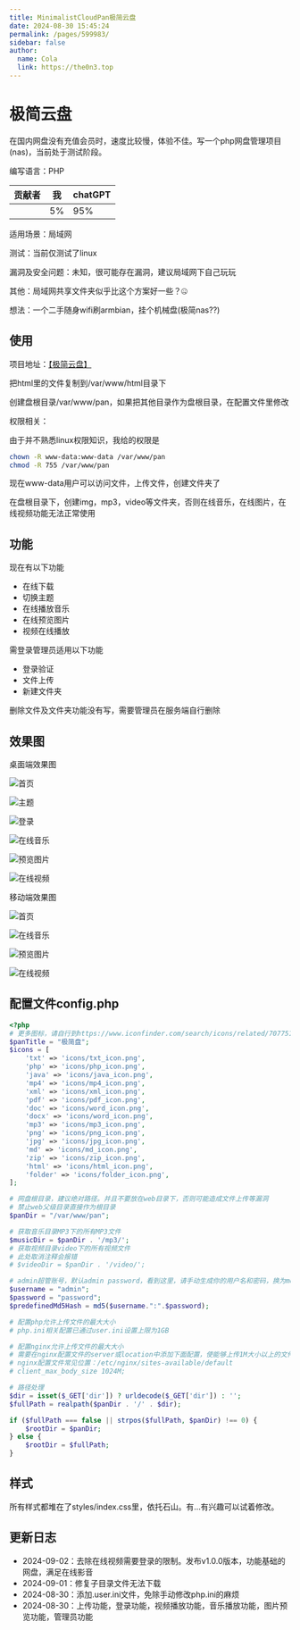 ```yaml
---
title: MinimalistCloudPan极简云盘
date: 2024-08-30 15:45:24
permalink: /pages/599983/
sidebar: false
author: 
  name: Cola
  link: https://the0n3.top
---
```

# 极简云盘

在国内网盘没有充值会员时，速度比较慢，体验不佳。写一个php网盘管理项目(nas)，当前处于测试阶段。

编写语言：PHP

| 贡献者 | 我   | chatGPT |
| ------ | ---- | ------- |
|        | 5%   | 95%     |

适用场景：局域网

测试：当前仅测试了linux

漏洞及安全问题：未知，很可能存在漏洞，建议局域网下自己玩玩

其他：局域网共享文件夹似乎比这个方案好一些？🤐

想法：一个二手随身wifi刷armbian，挂个机械盘(极简nas??)

## 使用

项目地址：[【极简云盘】](https://github.com/Apursuit/CloudPan)

把html里的文件复制到/var/www/html目录下

创建盘根目录/var/www/pan，如果把其他目录作为盘根目录，在配置文件里修改

权限相关：

由于并不熟悉linux权限知识，我给的权限是

```bash
chown -R www-data:www-data /var/www/pan
chmod -R 755 /var/www/pan
```
现在www-data用户可以访问文件，上传文件，创建文件夹了

在盘根目录下，创建img，mp3，video等文件夹，否则在线音乐，在线图片，在线视频功能无法正常使用

## 功能

现在有以下功能

- 在线下载
- 切换主题
- 在线播放音乐
- 在线预览图片
- 视频在线播放

需登录管理员适用以下功能

- 登录验证
- 文件上传
- 新建文件夹

删除文件及文件夹功能没有写，需要管理员在服务端自行删除

## 效果图

桌面端效果图

![首页](https://the0n3.top/medias/cloudpan/index.png)

![主题](https://the0n3.top/medias/cloudpan/dark.png)

![登录](https://the0n3.top/medias/cloudpan/login.png)

![在线音乐](https://the0n3.top/medias/cloudpan/music.png)

![预览图片](https://the0n3.top/medias/cloudpan/photos.png)

![在线视频](https://the0n3.top/medias/cloudpan/video.png)

移动端效果图

![首页](https://the0n3.top/medias/cloudpan/index.jpg)

![在线音乐](https://the0n3.top/medias/cloudpan/music.jpg)

![预览图片](https://the0n3.top/medias/cloudpan/img.jpg)

![在线视频](https://the0n3.top/medias/cloudpan/video.jpg)


## 配置文件config.php

```php
<?php
# 更多图标，请自行到https://www.iconfinder.com/search/icons/related/7077519
$panTitle = "极简盘";
$icons = [
    'txt' => 'icons/txt_icon.png',
    'php' => 'icons/php_icon.png',
    'java' => 'icons/java_icon.png',
    'mp4' => 'icons/mp4_icon.png',
    'xml' => 'icons/xml_icon.png',
    'pdf' => 'icons/pdf_icon.png',
    'doc' => 'icons/word_icon.png',
    'docx' => 'icons/word_icon.png',
    'mp3' => 'icons/mp3_icon.png',
    'png' => 'icons/png_icon.png',
    'jpg' => 'icons/jpg_icon.png',
    'md' => 'icons/md_icon.png',
    'zip' => 'icons/zip_icon.png',
    'html' => 'icons/html_icon.png',
    'folder' => 'icons/folder_icon.png',
];

# 网盘根目录，建议绝对路径。并且不要放在web目录下，否则可能造成文件上传等漏洞
# 禁止web父级目录直接作为根目录
$panDir = "/var/www/pan";

# 获取音乐目录MP3下的所有MP3文件
$musicDir = $panDir . '/mp3/';
# 获取视频目录video下的所有视频文件
# 此处取消注释会报错
# $videoDir = $panDir . '/video/';

# admin超管账号，默认admin password，看到这里，请手动生成你的用户名和密码，换为md5摘要，不要明文存储
$username = "admin";
$password = "password";
$predefinedMd5Hash = md5($username.":".$password);

# 配置php允许上传文件的最大大小
# php.ini相关配置已通过user.ini设置上限为1GB

# 配置nginx允许上传文件的最大大小
# 需要在nginx配置文件的server或location中添加下面配置，使能够上传1M大小以上的文件
# nginx配置文件常见位置：/etc/nginx/sites-available/default
# client_max_body_size 1024M;

# 路径处理
$dir = isset($_GET['dir']) ? urldecode($_GET['dir']) : '';
$fullPath = realpath($panDir . '/' . $dir);

if ($fullPath === false || strpos($fullPath, $panDir) !== 0) {
    $rootDir = $panDir;
} else {
    $rootDir = $fullPath;
}
```

## 样式

所有样式都堆在了styles/index.css里，依托石山。有...有兴趣可以试着修改。

## 更新日志

- 2024-09-02：去除在线视频需要登录的限制。发布v1.0.0版本，功能基础的网盘，满足在线影音
- 2024-09-01：修复子目录文件无法下载
- 2024-08-30：添加.user.ini文件，免除手动修改php.ini的麻烦
- 2024-08-30：上传功能，登录功能，视频播放功能，音乐播放功能，图片预览功能，管理员功能